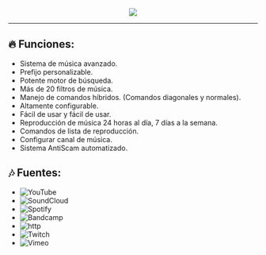 <center><img src="https://capsule-render.vercel.app/api?type=waving&color=gradient&height=200&section=header&text=GoodFlyMusic&fontSize=80&fontAlignY=35&animation=twinkling&fontColor=gradient" /></center>
<hr>

## 🔥 Funciones:

- Sistema de música avanzado.
- Prefijo personalizable.
- Potente motor de búsqueda.
- Más de 20 filtros de música.
- Manejo de comandos híbridos. (Comandos diagonales y normales).
- Altamente configurable.
- Fácil de usar y fácil de usar.
- Reproducción de música 24 horas al día, 7 días a la semana.
- Comandos de lista de reproducción.
- Configurar canal de música.
- Sistema AntiScam automatizado.

## 🎶 Fuentes:

-   ![YouTube](https://img.shields.io/badge/YouTube-FF0000?style=plastic&logo=youtube&logoColor=white)
-   ![SoundCloud](https://img.shields.io/badge/SoundCloud-FF3300?style=plastic&logo=soundcloud&logoColor=white)
-   ![Spotify](https://img.shields.io/badge/Spotify-1ED760?style=plastic&logo=spotify&logoColor=white)
-   ![Bandcamp](https://img.shields.io/badge/Bandcamp-629AA9?style=plastic&logo=bandcamp&logoColor=white)
-   ![http](https://img.shields.io/badge/http-FFA500?style=plastic&logo=http&logoColor=white)
-   ![Twitch](https://img.shields.io/badge/Twitch-9146FF?style=plastic&logo=twitch&logoColor=white)
-   ![Vimeo](https://img.shields.io/badge/Vimeo-1AB7EA?style=plastic&logo=vimeo&logoColor=white)
